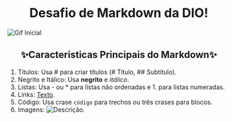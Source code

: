 <h1 align="center">Desafio de Markdown da DIO!</h1>

![Gif Inicial](https://i.pinimg.com/originals/99/cd/09/99cd0925c516b5d0a740dffd03c3e0df.gif)

<h2 align="center">✨Caracteristicas Principais do Markdown✨</h2>

1. Títulos: Usa # para criar títulos (# Título, ## Subtítulo).
2. Negrito e Itálico: Usa **negrito** e *itálico*.
3. Listas: Usa - ou * para listas não ordenadas e 1. para listas numeradas.
4. Links: [Texto](https://exemplo.com).
5. Código: Usa crase `código` para trechos ou três crases para blocos.
6. Imagens: ![Descrição](url-da-imagem).